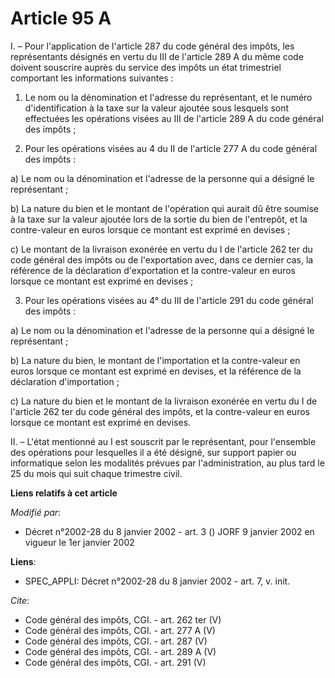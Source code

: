 # Article 95 A

I. – Pour l'application de l'article 287 du code général des impôts, les représentants désignés en vertu du III de l'article
289 A du même code doivent souscrire auprès du service des impôts un état trimestriel comportant les informations suivantes :

1. Le nom ou la dénomination et l'adresse du représentant, et le numéro d'identification à la taxe sur la valeur ajoutée sous
lesquels sont effectuées les opérations visées au III de l'article 289 A du code général des impôts ;

2. Pour les opérations visées au 4 du II de l'article 277 A du code général des impôts :

a) Le nom ou la dénomination et l'adresse de la personne qui a désigné le représentant ;

b) La nature du bien et le montant de l'opération qui aurait dû être soumise à la taxe sur la valeur ajoutée lors de la
sortie du bien de l'entrepôt, et la contre-valeur en euros lorsque ce montant est exprimé en devises ;

c) Le montant de la livraison exonérée en vertu du I de l'article 262 ter du code général des impôts ou de l'exportation
avec, dans ce dernier cas, la référence de la déclaration d'exportation et la contre-valeur en euros lorsque ce montant est
exprimé en devises ;

3. Pour les opérations visées au 4° du III de l'article 291 du code général des impôts :

a) Le nom ou la dénomination et l'adresse de la personne qui a désigné le représentant ;

b) La nature du bien, le montant de l'importation et la contre-valeur en euros lorsque ce montant est exprimé en devises, et
la référence de la déclaration d'importation ;

c) La nature du bien et le montant de la livraison exonérée en vertu du I de l'article 262 ter du code général des impôts, et
la contre-valeur en euros lorsque ce montant est exprimé en devises.

II. – L'état mentionné au I est souscrit par le représentant, pour l'ensemble des opérations pour lesquelles il a été
désigné, sur support papier ou informatique selon les modalités prévues par l'administration, au plus tard le 25 du mois qui
suit chaque trimestre civil.

**Liens relatifs à cet article**

_Modifié par_:

  - Décret n°2002-28 du 8 janvier 2002 - art. 3 () JORF 9 janvier 2002 en vigueur le 1er janvier 2002

**Liens**:

  - SPEC_APPLI: Décret n°2002-28 du 8 janvier 2002 - art. 7, v. init.

_Cite_:

  - Code général des impôts, CGI. - art. 262 ter (V)
  - Code général des impôts, CGI. - art. 277 A (V)
  - Code général des impôts, CGI. - art. 287 (V)
  - Code général des impôts, CGI. - art. 289 A (V)
  - Code général des impôts, CGI. - art. 291 (V)
